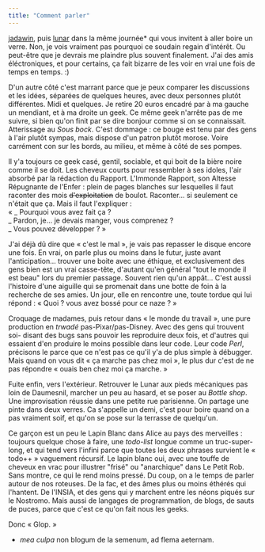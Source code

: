 ```yaml
---
title: "Comment parler"
---
```


[jadawin](http://www.tuxaco.net), puis [lunar]() dans la même journée* qui
vous invitent à aller boire un verre. Non, je vois vraiment pas pourquoi ce
soudain regain d'intérêt. Ou peut-être que je devrais me plaindre plus souvent
finalement. J'ai des amis éléctroniques, et pour certains, ça fait bizarre de
les voir en vrai une fois de temps en temps. :)

D'un autre côté c'est marrant parce que je peux comparer les discussions et
les idées, séparées de quelques heures, avec deux personnes plutôt
différentes. Midi et quelques. Je retire 20 euros encadré par à ma gauche un
mendiant, et à ma droite un geek. Ce même geek n'arrête pas de me suivre, si
bien qu'on finit par se dire bonjour comme si on se connaissait. Atterissage
au _Sous bock_. C'est dommage : ce bouge est tenu par des gens à l'air plutôt
sympas, mais dispose d'un patron plutôt morose. Voire carrément con sur les
bords, au milieu, et même à côté de ses pompes.

Il y'a toujours ce geek casé, gentil, sociable, et qui boit de la bière noire
comme il se doit. Les cheveux courts pour ressembler à ses idoles, l'air
absorbé par la rédaction du Rapport. L'Immonde Rapport, son Altesse Répugnante
de l'Enfer : plein de pages blanches sur lesquelles il faut raconter des mois
<s>d'exploitation</s> de boulot. Raconter... si seulement ce n'était que ça.
Mais il faut l'expliquer :  
« _ Pourquoi vous avez fait ça ?  
_ Pardon, je... je devais manger, vous comprenez ?  
_ Vous pouvez développer ? »

J'ai déjà dû dire que « c'est le mal », je vais pas repasser le disque encore
une fois. En vrai, on parle plus ou moins dans le futur, juste avant
l'anticipation... trouver une boite avec une éthique, et exclusivement des
gens bien est un vrai casse-tête, d'autant qu'en général "tout le monde il est
beau" lors du premier passage. Souvent rien qu'un appât... C'est aussi
l'histoire d'une aiguille qui se promenait dans une botte de foin à la
recherche de ses amies. Un jour, elle en rencontre une, toute tordue qui lui
répond : « Quoi ? vous avez bossé pour ce naze ? »

Croquage de madames, puis retour dans « le monde du travail », une pure
production en _trwadé_ pas-Pixar/pas-Disney. Avec des gens qui trouvent soi-
disant des bugs sans pouvoir les reproduire deux fois, et d'autres qui
essaient d'en produire le moins possible dans leur code. Leur code _Perl_,
précisons le parce que ce n'est pas ce qu'il y'a de plus simple à débugger.
Mais quand on vous dit « ça marche pas chez moi », le plus dur c'est de ne pas
répondre « ouais ben chez moi ça marche. »

Fuite enfin, vers l'extérieur. Retrouver le Lunar aux pieds mécaniques pas
loin de Daumesnil, marcher un peu au hasard, et se poser au _Bottle shop_. Une
improvisation réussie dans une petite rue parisienne. On partage une pinte
dans deux verres. Ca s'appelle un demi, c'est pour boire quand on a pas
vraiment soif, et qu'on se pose sur la terrasse de quelqu'un.

Ce garçon est un peu le Lapin Blanc dans Alice au pays des merveilles :
toujours quelque chose à faire, une _todo-list_ longue comme un truc-super-
long, et qui tend vers l'infini parce que toutes les deux phrases survient le
« todo++ » vaguement récursif. Le lapin blanc oui, avec une touffe de cheveux
en vrac pour illustrer "frisé" ou "anarchique" dans Le Petit Rob. Sans montre,
ce qui le rend moins pressé. Du coup, on a le temps de parler autour de nos
roteuses. De la fac, et des âmes plus ou moins éthérés qui l'hantent. De
l'INSIA, et des gens qui y marchent entre les néons piqués sur le Nostromo.
Mais aussi de langages de programmation, de blogs, de sauts de puces, parce
que c'est ce qu'on fait nous les geeks.

Donc « Glop. »

* _mea culpa_ non blogum de la semenum, ad flema aeternam.

